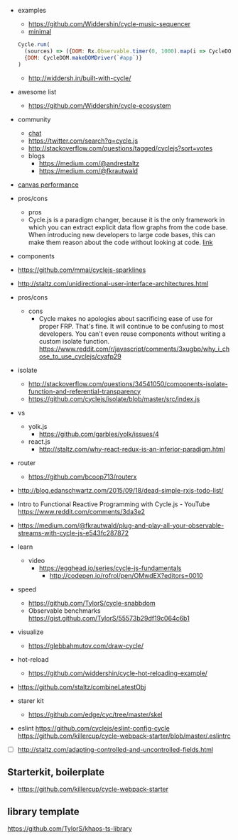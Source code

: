- examples
  - https://github.com/Widdershin/cycle-music-sequencer
   - [minimal](https://medium.com/@fkrautwald/we-are-not-writing-much-code-5404fb7d39e)

    ```javascript
    Cycle.run(
      (sources) => ({DOM: Rx.Observable.timer(0, 1000).map(i => CycleDOM.h(`div`, `Seconds elapsed: ${i}`))}),
      {DOM: CycleDOM.makeDOMDriver(`#app`)}
    )
    ```
  - http://widdersh.in/built-with-cycle/
- awesome list
  - https://github.com/Widdershin/cycle-ecosystem
- community
  - [chat](https://gitter.im/cyclejs/cycle-core)
  - https://twitter.com/search?q=cycle.js
  - http://stackoverflow.com/questions/tagged/cyclejs?sort=votes
  - blogs
    - https://medium.com/@andrestaltz
    - https://medium.com/@fkrautwald
- [canvas performance](https://gitter.im/cyclejs/cycle-core?at=5681a7610199d70069dffd60)
 - pros/cons
   - pros
    - Cycle.js is a paradigm changer, because it is the only framework in which you can extract explicit data flow graphs from the code base. When introducing new developers to large code bases, this can make them reason about the code without looking at code. [link](https://medium.com/@fkrautwald/we-are-not-writing-much-code-5404fb7d39e)
- components
 - https://github.com/mmai/cyclejs-sparklines
- http://staltz.com/unidirectional-user-interface-architectures.html
- pros/cons
  - cons
     - Cycle makes no apologies about sacrificing ease of use for proper FRP. That's fine. It will continue to be confusing to most developers. You can't even reuse components without writing a custom isolate function. https://www.reddit.com/r/javascript/comments/3xugbp/why_i_chose_to_use_cyclejs/cyafp29
- isolate
  - http://stackoverflow.com/questions/34541050/components-isolate-function-and-referential-transparency
  - https://github.com/cyclejs/isolate/blob/master/src/index.js
- vs
  - yolk.js
    - https://github.com/garbles/yolk/issues/4
  - react.js
    - http://staltz.com/why-react-redux-is-an-inferior-paradigm.html
- router
  - https://github.com/bcoop713/routerx
- http://blog.edanschwartz.com/2015/09/18/dead-simple-rxjs-todo-list/
- Intro to Functional Reactive Programming with Cycle.js - YouTube https://www.reddit.com/comments/3da3e2
- https://medium.com/@fkrautwald/plug-and-play-all-your-observable-streams-with-cycle-js-e543fc287872
- learn
  - video
    - https://egghead.io/series/cycle-js-fundamentals
      - http://codepen.io/rofrol/pen/OMwdEX?editors=0010
- speed
  - https://github.com/TylorS/cycle-snabbdom
  - Observable benchmarks https://gist.github.com/TylorS/55573b29df19c064c6b1
- visualize
  - https://glebbahmutov.com/draw-cycle/
- hot-reload
  - https://github.com/widdershin/cycle-hot-reloading-example/
- https://github.com/staltz/combineLatestObj
- starer kit
  - https://github.com/edge/cyc/tree/master/skel
- eslint https://github.com/cyclejs/eslint-config-cycle https://github.com/killercup/cycle-webpack-starter/blob/master/.eslintrc
- [ ] http://staltz.com/adapting-controlled-and-uncontrolled-fields.html

## Starterkit, boilerplate

- https://github.com/killercup/cycle-webpack-starter

## library template

https://github.com/TylorS/khaos-ts-library

